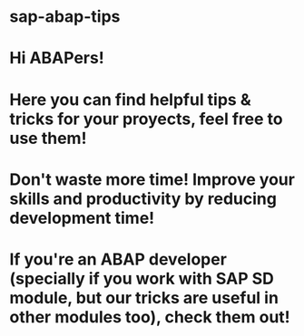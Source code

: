 # sap-abap-tips
# Hi ABAPers! 
# Here you can find helpful tips & tricks for your proyects, feel free to use them!
# Don't waste more time! Improve your skills and productivity by reducing development time!
# If you're an ABAP developer (specially if you work with SAP SD module, but our tricks are useful in other modules too), check them out!
